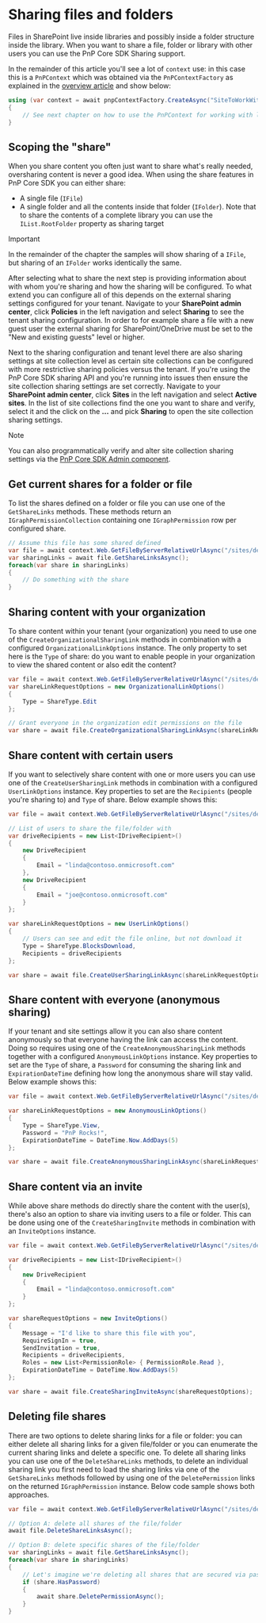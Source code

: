 # Sharing files and folders

Files in SharePoint live inside libraries and possibly inside a folder structure inside the library. When you want to share a file, folder or library with other users you can use the PnP Core SDK Sharing support.

In the remainder of this article you'll see a lot of `context` use: in this case this is a `PnPContext` which was obtained via the `PnPContextFactory` as explained in the [overview article](readme.md) and show below:

```csharp
using (var context = await pnpContextFactory.CreateAsync("SiteToWorkWith"))
{
    // See next chapter on how to use the PnPContext for working with lists
}
```

## Scoping the "share"

When you share content you often just want to share what's really needed, oversharing content is never a good idea. When using the share features in PnP Core SDK you can either share:

- A single file (`IFile`)
- A single folder and all the contents inside that folder (`IFolder`). Note that to share the contents of a complete library you can use the `IList.RootFolder` property as sharing target

> [!Important]
> In the remainder of the chapter the samples will show sharing of a `IFile`, but sharing of an `IFolder` works identically the same.

After selecting what to share the next step is providing information about with whom you're sharing and how the sharing will be configured. To what extend you can configure all of this depends on the external sharing settings configured for your tenant. Navigate to your **SharePoint admin center**, click **Policies** in the left navigation and select **Sharing** to see the tenant sharing configuration. In order to for example share a file with a new guest user the external sharing for SharePoint/OneDrive must be set to the "New and existing guests" level or higher.

Next to the sharing configuration and tenant level there are also sharing settings at site collection level as certain site collections can be configured with more restrictive sharing policies versus the tenant. If you're using the PnP Core SDK sharing API and you're running into issues then ensure the site collection sharing settings are set correctly. Navigate to your **SharePoint admin center**, click **Sites** in the left navigation and select **Active sites**. In the list of site collections find the one you want to share and verify, select it and the click on the **...** and pick **Sharing** to open the site collection sharing settings.

> [!Note]
> You can also programmatically verify and alter site collection sharing settings via the [PnP Core SDK Admin component](https://pnp.github.io/pnpcore/using-the-sdk/admin-sharepoint-sites.html#getting-and-setting-site-collection-properties).

## Get current shares for a folder or file

To list the shares defined on a folder or file you can use one of the `GetShareLinks` methods. These methods return an `IGraphPermissionCollection` containing one `IGraphPermission` row per configured share.

```csharp
// Assume this file has some shared defined
var file = await context.Web.GetFileByServerRelativeUrlAsync("/sites/demo/docs/fileA.docx");
var sharingLinks = await file.GetShareLinksAsync();
foreach(var share in sharingLinks)
{
    // Do something with the share
}
```

## Sharing content with your organization

To share content within your tenant (your organization) you need to use one of the `CreateOrganizationalSharingLink` methods in combination with a configured `OrganizationalLinkOptions` instance. The only property to set here is the `Type` of share: do you want to enable people in your organization to view the shared content or also edit the content?

```csharp
var file = await context.Web.GetFileByServerRelativeUrlAsync("/sites/demo/docs/fileA.docx");
var shareLinkRequestOptions = new OrganizationalLinkOptions()
{
    Type = ShareType.Edit
};

// Grant everyone in the organization edit permissions on the file                
var share = await file.CreateOrganizationalSharingLinkAsync(shareLinkRequestOptions);
```

## Share content with certain users

If you want to selectively share content with one or more users you can use one of the `CreateUserSharingLink` methods in combination with a configured `UserLinkOptions` instance. Key properties to set are the `Recipients` (people you're sharing to) and `Type` of share. Below example shows this:

```csharp
var file = await context.Web.GetFileByServerRelativeUrlAsync("/sites/demo/docs/fileA.docx");

// List of users to share the file/folder with
var driveRecipients = new List<IDriveRecipient>()
{
    new DriveRecipient
    {
        Email = "linda@contoso.onmicrosoft.com"
    },
    new DriveRecipient
    {
        Email = "joe@contoso.onmicrosoft.com"
    }
};

var shareLinkRequestOptions = new UserLinkOptions()
{
    // Users can see and edit the file online, but not download it
    Type = ShareType.BlocksDownload,
    Recipients = driveRecipients
};

var share = await file.CreateUserSharingLinkAsync(shareLinkRequestOptions);
```

## Share content with everyone (anonymous sharing)

If your tenant and site settings allow it you can also share content anonymously so that everyone having the link can access the content. Doing so requires using one of the `CreateAnonymousSharingLink` methods together with a configured `AnonymousLinkOptions` instance. Key properties to set are the `Type` of share, a `Password` for consuming the sharing link and `ExpirationDateTime` defining how long the anonymous share will stay valid. Below example shows this:

```csharp
var file = await context.Web.GetFileByServerRelativeUrlAsync("/sites/demo/docs/fileA.docx");

var shareLinkRequestOptions = new AnonymousLinkOptions()
{
    Type = ShareType.View,
    Password = "PnP Rocks!",
    ExpirationDateTime = DateTime.Now.AddDays(5)
};                

var share = await file.CreateAnonymousSharingLinkAsync(shareLinkRequestOptions);
```

## Share content via an invite

While above share methods do directly share the content with the user(s), there's also an option to share via inviting users to a file or folder. This can be done using one of the `CreateSharingInvite` methods in combination with an `InviteOptions` instance. 

```csharp
var file = await context.Web.GetFileByServerRelativeUrlAsync("/sites/demo/docs/fileA.docx");

var driveRecipients = new List<IDriveRecipient>()
{
    new DriveRecipient
    {
        Email = "linda@contoso.onmicrosoft.com"
    }
};

var shareRequestOptions = new InviteOptions()
{
    Message = "I'd like to share this file with you",
    RequireSignIn = true,
    SendInvitation = true,
    Recipients = driveRecipients,
    Roles = new List<PermissionRole> { PermissionRole.Read },
    ExpirationDateTime = DateTime.Now.AddDays(5)
};

var share = await file.CreateSharingInviteAsync(shareRequestOptions);
```

## Deleting file shares

There are two options to delete sharing links for a file or folder: you can either delete all sharing links for a given file/folder or you can enumerate the current sharing links and delete a specific one. To delete all sharing links you can use one of the `DeleteShareLinks` methods, to delete an individual sharing link you first need to load the sharing links via one of the `GetShareLinks` methods followed by using one of the `DeletePermission` links on the returned `IGraphPermission` instance. Below code sample shows both approaches.

```csharp
var file = await context.Web.GetFileByServerRelativeUrlAsync("/sites/demo/docs/fileA.docx");

// Option A: delete all shares of the file/folder
await file.DeleteShareLinksAsync();

// Option B: delete specific shares of the file/folder
var sharingLinks = await file.GetShareLinksAsync();
foreach(var share in sharingLinks)
{
    // Let's imagine we're deleting all shares that are secured via password
    if (share.HasPassword)
    {
        await share.DeletePermissionAsync();
    }
}
```
